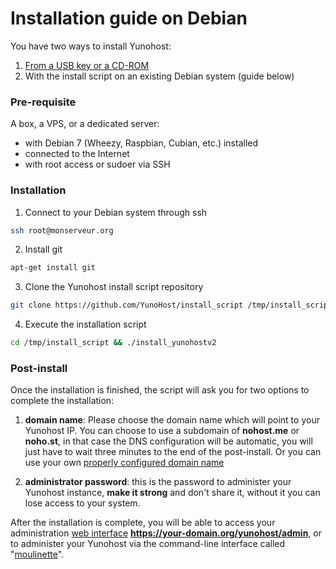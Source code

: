 # Installation guide on Debian

You have two ways to install Yunohost:

1. [From a USB key or a CD-ROM](/install)
2. With the install script on an existing Debian system (guide below)

### Pre-requisite
A box, a VPS, or a dedicated server:

* with Debian 7 (Wheezy, Raspbian, Cubian, etc.) installed
* connected to the Internet
* with root access or sudoer via SSH

### Installation

1. Connect to your Debian system through ssh
```bash
ssh root@monserveur.org
```

2. Install git
```bash
apt-get install git
```

3. Clone the Yunohost install script repository
```bash
git clone https://github.com/YunoHost/install_script /tmp/install_script
```

4. Execute the installation script
```bash
cd /tmp/install_script && ./install_yunohostv2
```

### Post-install

Once the installation is finished, the script will ask you for two options to complete the installation:

1. **domain name**: Please choose the domain name which will point to your Yunohost IP. You can choose to use a subdomain of **nohost.me** or **noho.st**, in that case the DNS configuration will be automatic, you will just have to wait three minutes to the end of the post-install. Or you can use your own [properly configured domain name](/dns)

2. **administrator password**: this is the password to administer your Yunohost instance, **make it strong** and don't share it, without it you can lose access to your system.

After the installation is complete, you will be able to access your administration [web interface](/admin) **https://your-domain.org/yunohost/admin**, or to administer your Yunohost via the command-line interface called "[moulinette](/moulinette)".
